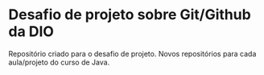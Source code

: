 # Desafio de projeto sobre Git/Github da DIO

Repositório criado para o desafio de projeto. Novos repositórios para cada aula/projeto do curso de Java.


